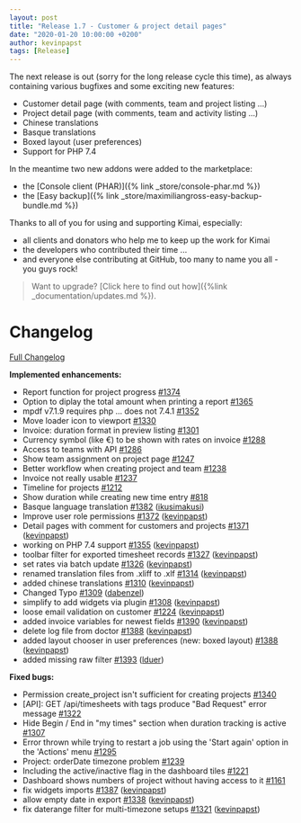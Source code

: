 ```yaml
---
layout: post
title: "Release 1.7 - Customer & project detail pages"
date: "2020-01-20 10:00:00 +0200"
author: kevinpapst
tags: [Release]
---
```


The next release is out (sorry for the long release cycle this time), as always containing various bugfixes and some exciting new features:

- Customer detail page (with comments, team and project listing ...)
- Project detail page (with comments, team and activity listing ...)
- Chinese translations
- Basque translations
- Boxed layout (user preferences)
- Support for PHP 7.4

In the meantime two new addons were added to the marketplace:
- the [Console client (PHAR)]({% link _store/console-phar.md %})
- the [Easy backup]({% link _store/maximiliangross-easy-backup-bundle.md %})

Thanks to all of you for using and supporting Kimai, especially:
- all clients and donators who help me to keep up the work for Kimai
- the developers who contributed their time ...
- and everyone else contributing at GitHub, too many to name you all - you guys rock!

> Want to upgrade? [Click here to find out how]({%link _documentation/updates.md %}).

# Changelog

[Full Changelog](https://github.com/kevinpapst/kimai2/compare/1.6.2...1.7)

**Implemented enhancements:**

- Report function for project progress [\#1374](https://github.com/kevinpapst/kimai2/issues/1374)
- Option to diplay the total amount when printing a report [\#1365](https://github.com/kevinpapst/kimai2/issues/1365)
- mpdf v7.1.9 requires php ... does not 7.4.1 [\#1352](https://github.com/kevinpapst/kimai2/issues/1352)
- Move loader icon to viewport [\#1330](https://github.com/kevinpapst/kimai2/issues/1330)
- Invoice: duration format in preview listing [\#1301](https://github.com/kevinpapst/kimai2/issues/1301)
- Currency symbol \(like €\) to be shown with rates on invoice [\#1288](https://github.com/kevinpapst/kimai2/issues/1288)
- Access to teams with API [\#1286](https://github.com/kevinpapst/kimai2/issues/1286)
- Show team assignment on project page [\#1247](https://github.com/kevinpapst/kimai2/issues/1247)
- Better workflow when creating project and team [\#1238](https://github.com/kevinpapst/kimai2/issues/1238)
- Invoice not really usable [\#1237](https://github.com/kevinpapst/kimai2/issues/1237)
- Timeline for projects [\#1212](https://github.com/kevinpapst/kimai2/issues/1212)
- Show duration while creating new time entry [\#818](https://github.com/kevinpapst/kimai2/issues/818)
- Basque language translation [\#1382](https://github.com/kevinpapst/kimai2/pull/1382) ([ikusimakusi](https://github.com/ikusimakusi))
- Improve user role permissions [\#1372](https://github.com/kevinpapst/kimai2/pull/1372) ([kevinpapst](https://github.com/kevinpapst))
- Detail pages with comment for customers and projects [\#1371](https://github.com/kevinpapst/kimai2/pull/1371) ([kevinpapst](https://github.com/kevinpapst))
- working on PHP 7.4 support [\#1355](https://github.com/kevinpapst/kimai2/pull/1355) ([kevinpapst](https://github.com/kevinpapst))
- toolbar filter for exported timesheet records [\#1327](https://github.com/kevinpapst/kimai2/pull/1327) ([kevinpapst](https://github.com/kevinpapst))
- set rates via batch update [\#1326](https://github.com/kevinpapst/kimai2/pull/1326) ([kevinpapst](https://github.com/kevinpapst))
- renamed translation files from .xliff to .xlf [\#1314](https://github.com/kevinpapst/kimai2/pull/1314) ([kevinpapst](https://github.com/kevinpapst))
- added chinese translations [\#1310](https://github.com/kevinpapst/kimai2/pull/1310) ([kevinpapst](https://github.com/kevinpapst))
- Changed Typo [\#1309](https://github.com/kevinpapst/kimai2/pull/1309) ([dabenzel](https://github.com/dabenzel))
- simplify to add widgets via plugin [\#1308](https://github.com/kevinpapst/kimai2/pull/1308) ([kevinpapst](https://github.com/kevinpapst))
- loose email validation on customer [\#1224](https://github.com/kevinpapst/kimai2/pull/1224) ([kevinpapst](https://github.com/kevinpapst))
- added invoice variables for newest fields [\#1390](https://github.com/kevinpapst/kimai2/issues/1390) ([kevinpapst](https://github.com/kevinpapst))
- delete log file from doctor [\#1388](https://github.com/kevinpapst/kimai2/pull/1388) ([kevinpapst](https://github.com/kevinpapst))
- added layout chooser in user preferences (new: boxed layout) [\#1388](https://github.com/kevinpapst/kimai2/pull/1388) ([kevinpapst](https://github.com/kevinpapst))
- added missing raw filter [\#1393](https://github.com/kevinpapst/kimai2/pull/1393) ([lduer](https://github.com/lduer))

**Fixed bugs:**

- Permission create\_project isn't sufficient for creating projects [\#1340](https://github.com/kevinpapst/kimai2/issues/1340)
- \[API\]: GET ​/api​/timesheets with tags produce "Bad Request" error message [\#1322](https://github.com/kevinpapst/kimai2/issues/1322)
- Hide Begin / End in "my times" section when duration tracking is active [\#1307](https://github.com/kevinpapst/kimai2/issues/1307)
- Error thrown while trying to restart a job using the 'Start again' option in the 'Actions' menu [\#1295](https://github.com/kevinpapst/kimai2/issues/1295)
- Project: orderDate timezone problem [\#1239](https://github.com/kevinpapst/kimai2/issues/1239)
- Including the active/inactive flag in the dashboard tiles [\#1221](https://github.com/kevinpapst/kimai2/issues/1221)
- Dashboard shows numbers of project without having access to it [\#1161](https://github.com/kevinpapst/kimai2/issues/1161)
- fix widgets imports [\#1387](https://github.com/kevinpapst/kimai2/pull/1387) ([kevinpapst](https://github.com/kevinpapst))
- allow empty date in export [\#1338](https://github.com/kevinpapst/kimai2/pull/1338) ([kevinpapst](https://github.com/kevinpapst))
- fix daterange filter for multi-timezone setups [\#1321](https://github.com/kevinpapst/kimai2/pull/1321) ([kevinpapst](https://github.com/kevinpapst))
